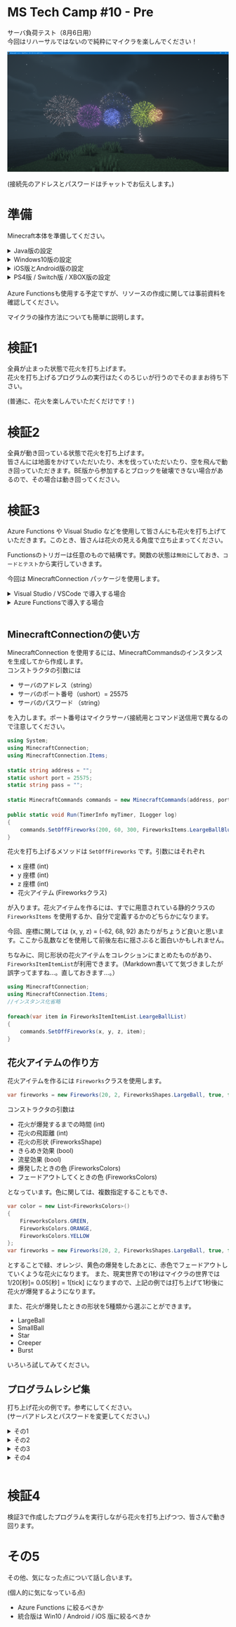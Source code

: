 # MS Tech Camp #10 - Pre
サーバ負荷テスト（8月6日用）</br>
今回はリハーサルではないので純粋にマイクラを楽しんでください！</br>

![](images/00.png)

(接続先のアドレスとパスワードはチャットでお伝えします。)

# 準備
Minecraft本体を準備してください。

<details><summary>Java版の設定</summary>
<div>

マイクラ本体を起動し、`起動構成`タブをクリックします。`NewInstallation`をクリックし、必要事項を記入していきます。名前とゲームディレクトリは自由に決めてください。バージョンは必ず `1.17.1` にしてください。

|名前|設定例|
|--|--|
|名前|MS Tech Camp 10|
|バージョン|1.17.1|
|ゲームディレクトリ|C:\Users\hoge\Desktop\Minecraft|

できたら保存をクリックします。最初の画面に戻って、起動構成で作成したプロファイルを選択し、`プレイ`をクリックしてください。

![](images/01.jpg)

起動後はマルチプレイを選択し、サーバの追加から指定されたアドレスを入力します。

</div></details>

<details><summary>Windows10版の設定</summary>
<div>

PowerShellにて次のコマンドを実行します。

```
CheckNetIsolation LoopbackExempt -a -n="Microsoft.MinecraftUWP_8wekyb3d8bbwe"
```

このあとの手順については事前資料を参照してください。

</div></details>

<details><summary>iOS版とAndroid版の設定</summary>
<div>

マイクラのアプリをそのまま起動し、サーバ設定を行うだけです。</br>
Windows10版と同様の設定を行います。

</div></details>

<details><summary>PS4版 / Switch版 / XBOX版の設定</summary>
<div>

ゲーム本体のネットワーク設定にてDNSを次のように設定します。

|項目|値|
|--|--|
|優先DNS|104.238.130.180|
|代替DNS|8.8.8.8|

設定を保存してマイクラを起動してください。</br>
このあとの設定手順については事前資料を参照してください。Win10版と同じ操作です。
</div></details>
</br>
Azure Functionsも使用する予定ですが、リソースの作成に関しては事前資料を確認してください。</br>

マイクラの操作方法についても簡単に説明します。

# 検証1
全員が止まった状態で花火を打ち上げます。</br>
花火を打ち上げるプログラムの実行はたくのろじぃが行うのでそのままお待ち下さい。

(普通に、花火を楽しんでいただくだけです！)

# 検証2
全員が動き回っている状態で花火を打ち上げます。</br>
皆さんには地面をかけていただいたり、木を伐っていただいたり、空を飛んで動き回っていただきます。BE版から参加するとブロックを破壊できない場合があるので、その場合は動き回ってください。

# 検証3
Azure Functions や Visual Studio などを使用して皆さんにも花火を打ち上げていただきます。このとき、皆さんは花火の見える角度で立ち止まってください。

Functionsのトリガーは任意のもので結構です。関数の状態は`無効`にしておき、`コードとテスト`から実行していきます。

今回は MinecraftConnection パッケージを使用します。

<details><summary>Visual Studio / VSCode で導入する場合</summary>
<div>
NuGetパッケージマネージャーコンソールから

```
install-package MinecraftConnection
```

を実行して導入してください。VSCodeの場合は入力欄に `MinecraftConnection` と入力すると候補が出てきます。</br>

</div></details>

<details><summary>Azure Functionsで導入する場合</summary>
<div>

NuGetパッゲージを導入するには `functions.proj` というファイルを作成して、このように記述してください。

```xml
<Project Sdk="Microsoft.NET.Sdk">
     <PropertyGroup>
              <TargetFramework>netstandard2.0</TargetFramework>
       </PropertyGroup>
       <ItemGroup>
              <PackageReference Include="MinecraftConnection" Version="1.0.0"/>
       </ItemGroup>
</Project>
```

このファイルを Functions の`コードとテスト`の`アップロード`からアップしてください。もし、アップロードしてもコードが記述されていないようでしたら、上記のコードを再度記述し、保存してください。

![](images/02.png)

</div></details>

</br>

## MinecraftConnectionの使い方
MinecraftConnection を使用するには、MinecraftCommandsのインスタンスを生成してから作成します。</br>
コンストラクタの引数には

- サーバのアドレス（string）
- サーバのポート番号（ushort）= 25575
- サーバのパスワード （string）

を入力します。ポート番号はマイクラサーバ接続用とコマンド送信用で異なるので注意してください。

```cs
using System;
using MinecraftConnection;
using MinecraftConnection.Items;

static string address = "";
static ushort port = 25575;
static string pass = "";

static MinecraftCommands commands = new MinecraftCommands(address, port, pass);

public static void Run(TimerInfo myTimer, ILogger log)
{
    commands.SetOffFireworks(200, 60, 300, FireworksItems.LeargeBallBlue);
}
```

花火を打ち上げるメソッドは `SetOffFireworks` です。引数にはそれぞれ

- x 座標 (int)
- y 座標 (int)
- z 座標 (int)
- 花火アイテム (Fireworksクラス)

が入ります。花火アイテムを作るには、すでに用意されている静的クラスの `FireworksItems` を使用するか、自分で定義するかのどちらかになります。

今回、座標に関しては (x, y, z) = (-62, 68, 92) あたりがちょうど良いと思います。ここから乱数などを使用して前後左右に揺さぶると面白いかもしれません。

ちなみに、同じ形状の花火アイテムをコレクションにまとめたものがあり、`FireworksItemItemList`が利用できます。（Markdown書いてて気づきましたが誤字ってますね...。直しておきます...。）

```cs
using MinecraftConnection;
using MinecraftConnection.Items;
//インスタンス化省略

foreach(var item in FireworksItemItemList.LeargeBallList)
{
    commands.SetOffFireworks(x, y, z, item);
}
```

## 花火アイテムの作り方
花火アイテムを作るには `Fireworks`クラスを使用します。

```cs
var fireworks = new Fireworks(20, 2, FireworksShapes.LargeBall, true, false, FireworksColors.BLUE, FireworksColors.RED);
```

コンストラクタの引数は

- 花火が爆発するまでの時間 (int) 
- 花火の飛距離 (int)
- 花火の形状 (FireworksShape)
- きらめき効果 (bool)
- 流星効果 (bool)
- 爆発したときの色 (FireworksColors)
- フェードアウトしてくときの色 (FireworksColors)

となっています。色に関しては、複数指定することもでき、

```cs
var color = new List<FireworksColors>()
{
    FireworksColors.GREEN,
    FireworksColors.ORANGE,
    FireworksColors.YELLOW
};
var fireworks = new Fireworks(20, 2, FireworksShapes.LargeBall, true, false, color, FireworksColors.RED);
```

とすることで緑、オレンジ、黄色の爆発をしたあとに、赤色でフェードアウトしていくような花火になります。
また、現実世界での1秒はマイクラの世界では 1/20[秒]= 0.05[秒] = 1[tick] になりますので、上記の例では打ち上げて1秒後に花火が爆発するようになります。

また、花火が爆発したときの形状を5種類から選ぶことができます。

- LargeBall
- SmallBall
- Star
- Creeper
- Burst

いろいろ試してみてください。

## プログラムレシピ集
打ち上げ花火の例です。参考にしてください。</br>
(サーバアドレスとパスワードを変更してください。)

<details><summary>その1</summary>
<div>

```cs
using System;
using MinecraftConnection;
using MinecraftConnection.Items;

static string address = "";
static ushort port = 25575;
static string pass = "";
static MinecraftCommands commands = new MinecraftCommands(address, port, pass);

public static void Run(TimerInfo myTimer, ILogger log)
{
    int x = -72;
    int y = 68;
    int z = 92;

    var rnd = new Random();
    for (int i = 0; i < 10; i++)
    {
        commands.SetOffFireworks(x, y, z + rnd.Next(-10, 10), FireworksItems.CreeperLime);
        commands.SetOffFireworks(x, y, z + rnd.Next(-10, 10), FireworksItems.LeargeBallBlue);
        commands.SetOffFireworks(x, y, z + rnd.Next(-10, 10), FireworksItems.SmallBallCyan);
        commands.SetOffFireworks(x, y, z + rnd.Next(-10, 10), FireworksItems.BurstPinkFlickerTrail);
        commands.Wait(1000);
    }
}
```

</div></details>

<details><summary>その2</summary>
<div>

```cs
using System;
using MinecraftConnection;
using MinecraftConnection.Items;

static string address = "";
static ushort port = 25575;
static string pass = "98ds3b_0ees";
static MinecraftCommands commands = new MinecraftCommands(address, port, pass);

public static void Run(TimerInfo myTimer, ILogger log)
{
    int x = -72;
    int y = 68;
    int z = 92;
    
    var rnd = new Random();
    foreach(var item in FireworksItemItemList.LeargeBallList)
    {
        commands.SetOffFireworks(x, y, z + rnd.Next(-20, 20), item);
    }
}
```

</div></details>

<details><summary>その3</summary>
<div>

```cs
using System;
using MinecraftConnection;
using MinecraftConnection.Items;

static string address = "mstechcamp10.japaneast.cloudapp.azure.com";
static ushort port = 25575;
static string pass = "98ds3b_0ees";
static MinecraftCommands commands = new MinecraftCommands(address, port, pass);

public static void Run(TimerInfo myTimer, ILogger log)
{
    int x = -72;
    int y = 68;
    int z = 92;

    var rnd = new Random();
    for(int i = 0; i < 10; i++)
    {
        Kiku(x, y, z + rnd.Next(-20, 20), 20);
    }
}

public static void Kiku(int x, int y, int z, int time)
{
    Fireworks fireworksIn = new Fireworks(time, 2, FireworksShapes.SmallBall, false, true, FireworksColors.RED, FireworksColors.RED);
    Fireworks fireworksOut = new Fireworks(time, 2, FireworksShapes.LargeBall, false, true, FireworksColors.ORANGE, FireworksColors.ORANGE);
    commands.SetOffFireworks(x, y, z, fireworksOut);
    commands.SetOffFireworks(x, y, z, fireworksIn);
    commands.Wait(1000);

    fireworksIn = new Fireworks(time, 2, FireworksShapes.SmallBall, false, true, FireworksColors.GREEN, FireworksColors.GREEN);
    fireworksOut = new Fireworks(time, 2, FireworksShapes.LargeBall, false, true, FireworksColors.LIME, FireworksColors.LIME);
    commands.SetOffFireworks(x, y, z + 14, fireworksOut);
    commands.SetOffFireworks(x, y, z + 14, fireworksIn);
    commands.Wait(1000);

    fireworksIn = new Fireworks(time, 2, FireworksShapes.SmallBall, false, true, FireworksColors.BLUE, FireworksColors.BLUE);
    fireworksOut = new Fireworks(time, 2, FireworksShapes.LargeBall, false, true, FireworksColors.LIGHTBLUE, FireworksColors.LIGHTBLUE);
    commands.SetOffFireworks(x, y, z + 28, fireworksOut);
    commands.SetOffFireworks(x, y, z + 28, fireworksIn);
    commands.Wait(1000);
}
```

</div></details>

<details><summary>その4</summary>
<div>

```cs
using System;
using MinecraftConnection;
using MinecraftConnection.Items;

static string address = "mstechcamp10.japaneast.cloudapp.azure.com";
static ushort port = 25575;
static string pass = "98ds3b_0ees";
static MinecraftCommands commands = new MinecraftCommands(address, port, pass);

public static void Run(TimerInfo myTimer, ILogger log)
{
    int x = -52 - 20;
    int y = 68;
    int z = 92 + 10;

    var rnd = new Random();

    for (int i = 0; i < 100; i++)
    {
        var fireworks = new Fireworks(20, 2, FireworksShapes.LargeBall, true, true, GetRandomColors(), GetRandomColors());
        commands.SetOffFireworks(x + rnd.Next(-20, 0), y, z + rnd.Next(-20, 20), fireworks);
        commands.Wait(50 * rnd.Next(5, 10));
    }
}

public static List<FireworksColors> GetRandomColors()
{
    var rnd = new Random();
    var colorList = new List<FireworksColors>();

    for (int i = 0; i < rnd.Next(1, 3); i++)
    {
        switch (rnd.Next(0, 15))
        {
            case 0:
                colorList.Add(FireworksColors.BLACK);
                break;
            case 1:
                colorList.Add(FireworksColors.BLUE);
                break;
            case 2:
                colorList.Add(FireworksColors.BROWN);
                break;
            case 3:
                colorList.Add(FireworksColors.CYAN);
                break;
            case 4:
                colorList.Add(FireworksColors.GRAY);
                break;
            case 5:
                colorList.Add(FireworksColors.GREEN);
                break;
            case 6:
                colorList.Add(FireworksColors.LIGHTBLUE);
                break;
            case 7:
                colorList.Add(FireworksColors.LIGHTGRAY);
                break;
            case 8:
                colorList.Add(FireworksColors.LIME);
                break;
            case 9:
                colorList.Add(FireworksColors.MAGENTA);
                break;
            case 10:
                colorList.Add(FireworksColors.ORANGE);
                break;
            case 11:
                colorList.Add(FireworksColors.PINK);
                break;
            case 12:
                colorList.Add(FireworksColors.PURPLE);
                break;
            case 13:
                colorList.Add(FireworksColors.RED);
                break;
            case 14:
                colorList.Add(FireworksColors.WHITE);
                break;
            default:
                colorList.Add(FireworksColors.YELLOW);
                break;
        }
    }
    return colorList;
}
```


</div></details>

</br>

# 検証4
検証3で作成したプログラムを実行しながら花火を打ち上げつつ、皆さんで動き回ります。</br>

# その5
その他、気になった点について話し合います。

(個人的に気になっている点)
- Azure Functions に絞るべきか
- 統合版は Win10 / Android / iOS 版に絞るべきか


